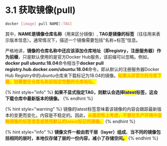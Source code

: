 # 3.1 获取镜像(pull)

```bash
docker [image] pull NAME[:TAG]
```

其中，**NAME是镜像仓库名称**（用来区分镜像）, **TAG是镜像的标签**（往往用来表示版本信息）。通常情况下，描述一个镜像需要包括“名称+标签”信息。

严格地讲，**镜像的仓库名称中还应该添加仓库地址（即registry，注册服务器）作为前缀**，只是默认使用的是官方Docker Hub服务，该前缀可以忽略。例如，**docker pull ubuntu:18.04**命令相当于**docker pull registry.hub.docker.com/ubuntu:18.04**命令，即从默认的注册服务器Docker Hub Registry中的ubuntu仓库来下载标记为18.04的镜像。<mark style="color:orange;">**如果从非官方的仓库下载，则需要在仓库名称前指定完整的仓库地址。**</mark>

{% hint style="info" %}
**如果不显式指定TAG，则默认会选择**<mark style="color:blue;">**latest**</mark>**标签，这会下载仓库中最新版本的镜像。**
{% endhint %}

{% hint style="warning" %}
镜像的latest标签意味着该镜像的内容会跟踪最新版本的变更而变化，内容是不稳定的。因此，<mark style="color:orange;">**从稳定性上考虑，不要在生产环境中忽略镜像的标签信息或使用默认的latest标记的镜像。**</mark>
{% endhint %}

{% hint style="info" %}
**镜像文件一般由若干层（layer）组成**。**当不同的镜像包括相同的层时，本地仅存储了层的一份内容，减小了存储空间**<mark style="color:blue;">**。**</mark>
{% endhint %}
